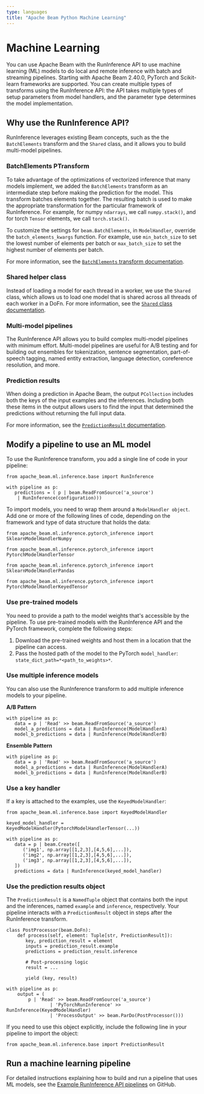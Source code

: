 ```yaml
---
type: languages
title: "Apache Beam Python Machine Learning"
---
```

<!--
Licensed under the Apache License, Version 2.0 (the "License");
you may not use this file except in compliance with the License.
You may obtain a copy of the License at

http://www.apache.org/licenses/LICENSE-2.0

Unless required by applicable law or agreed to in writing, software
distributed under the License is distributed on an "AS IS" BASIS,
WITHOUT WARRANTIES OR CONDITIONS OF ANY KIND, either express or implied.
See the License for the specific language governing permissions and
limitations under the License.
-->

# Machine Learning

You can use Apache Beam with the RunInference API to use machine learning (ML) models to do local and remote inference with batch and streaming pipelines. Starting with Apache Beam 2.40.0, PyTorch and Scikit-learn frameworks are supported. You can create multiple types of transforms using the RunInference API: the API takes multiple types of setup parameters from model handlers, and the parameter type determines the model implementation.

## Why use the RunInference API?

RunInference leverages existing Beam concepts, such as the the `BatchElements` transform and the `Shared` class, and it allows you to build multi-model pipelines.

### BatchElements PTransform

To take advantage of the optimizations of vectorized inference that many models implement, we added the `BatchElements` transform as an intermediate step before making the prediction for the model. This transform batches elements together. The resulting batch is used to make the appropriate transformation for the particular framework of RunInference. For example, for numpy `ndarrays`, we call `numpy.stack()`,  and for torch `Tensor` elements, we call `torch.stack()`.

To customize the settings for `beam.BatchElements`, in `ModelHandler`, override the `batch_elements_kwargs` function. For example, use `min_batch_size` to set the lowest number of elements per batch or `max_batch_size` to set the highest number of elements per batch.

For more information, see the [`BatchElements` transform documentation](https://beam.apache.org/releases/pydoc/current/apache_beam.transforms.util.html#apache_beam.transforms.util.BatchElements).

### Shared helper class

Instead of loading a model for each thread in a worker, we use the `Shared` class, which allows us to load one model that is shared across all threads of each worker in a DoFn. For more information, see the
[`Shared` class documentation](https://github.com/apache/beam/blob/master/sdks/python/apache_beam/utils/shared.py#L20).

### Multi-model pipelines

The RunInference API allows you to build complex multi-model pipelines with minimum effort. Multi-model pipelines are useful for A/B testing and for building out ensembles for tokenization, sentence segmentation, part-of-speech tagging, named entity extraction, language detection, coreference resolution, and more.

### Prediction results

When doing a prediction in Apache Beam, the output `PCollection` includes both the keys of the input examples and the inferences. Including both these items in the output allows users to find the input that determined the predictions without returning the full input data.

For more information, see the [`PredictionResult` documentation](https://github.com/apache/beam/blob/master/sdks/python/apache_beam/ml/inference/base.py#L65). 

## Modify a pipeline to use an ML model

To use the RunInference transform, you add a single line of code in your pipeline:

```
from apache_beam.ml.inference.base import RunInference
 
with pipeline as p:
   predictions = ( p | beam.ReadFromSource('a_source')   
    | RunInference(configuration)))
```

To import models, you need to wrap them around a `ModelHandler object`. Add one or more of the following lines of code, depending on the framework and type of data structure that holds the data:

```
from apache_beam.ml.inference.pytorch_inference import SklearnModelHandlerNumpy
```
```
from apache_beam.ml.inference.pytorch_inference import PytorchModelHandlerTensor
```
```
from apache_beam.ml.inference.pytorch_inference import SklearnModelHandlerPandas
```
```
from apache_beam.ml.inference.pytorch_inference import PytorchModelHandlerKeyedTensor
```
### Use pre-trained models

You need to provide a path to the model weights that's accessible by the pipeline. To use pre-trained models with the RunInference API and the PyTorch framework, complete the following steps:

1. Download the pre-trained weights and host them in a location that the pipeline can access.
2. Pass the hosted path of the model to the PyTorch `model_handler`: `state_dict_path=*<path_to_weights>*`.

### Use multiple inference models

You can also use the RunInference transform to add multiple inference models to your pipeline.

**A/B Pattern**

```
with pipeline as p:
   data = p | 'Read' >> beam.ReadFromSource('a_source') 
   model_a_predictions = data | RunInference(ModelHandlerA)
   model_b_predictions = data | RunInference(ModelHandlerB)
```

**Ensemble Pattern**

```
with pipeline as p:
   data = p | 'Read' >> beam.ReadFromSource('a_source') 
   model_a_predictions = data | RunInference(ModelHandlerA)
   model_b_predictions = data | RunInference(ModelHandlerB)
```

### Use a key handler

If a key is attached to the examples, use the `KeyedModelHandler`:

```
from apache_beam.ml.inference.base import KeyedModelHandler
 
keyed_model_handler = KeyedModelHandler(PytorchModelHandlerTensor(...))
 
with pipeline as p:
   data = p | beam.Create([
      ('img1', np.array[[1,2,3],[4,5,6],...]),
      ('img2', np.array[[1,2,3],[4,5,6],...]),
      ('img3', np.array[[1,2,3],[4,5,6],...]),
   ])
   predictions = data | RunInference(keyed_model_handler)
```

### Use the prediction results object

The `PredictionResult` is a `NamedTuple` object that contains both the input and the inferences, named  `example` and  `inference`, respectively. Your pipeline interacts with a `PredictionResult` object in steps after the RunInference transform.

```
class PostProcessor(beam.DoFn):
    def process(self, element: Tuple[str, PredictionResult]):
       key, prediction_result = element
       inputs = prediction_result.example
       predictions = prediction_result.inference

       # Post-processing logic
       result = ...

       yield (key, result)

with pipeline as p:
    output = (
        p | 'Read' >> beam.ReadFromSource('a_source') 
                | 'PyTorchRunInference' >> RunInference(KeyedModelHandler)
                | 'ProcessOutput' >> beam.ParDo(PostProcessor()))
```

If you need to use this object explicitly, include the following line in your pipeline to import the object:

```
from apache_beam.ml.inference.base import PredictionResult
```

## Run a machine learning pipeline

For detailed instructions explaining how to build and run a pipeline that uses ML models, see the
[Example RunInference API pipelines](https://github.com/apache/beam/tree/master/sdks/python/apache_beam/examples/inference) on GitHub.
